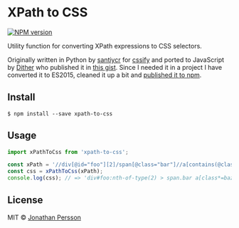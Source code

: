 # XPath to CSS

[![NPM version][npm-image]][npm-url]

Utility function for converting XPath expressions to CSS selectors.

Originally written in Python by [santiycr](https://github.com/santiycr) for [cssify](https://github.com/santiycr/cssify) and ported to JavaScript by [Dither](https://github.com/Dither) who published it in [this gist](https://gist.github.com/Dither/1909679). Since I needed it in a project I have converted it to ES2015, cleaned it up a bit and [published it to npm][npm-url].


## Install

```
$ npm install --save xpath-to-css
```


## Usage

```js
import xPathToCss from 'xpath-to-css';

const xPath = '//div[@id="foo"][2]/span[@class="bar"]//a[contains(@class, "baz")]//img[1]';
const css = xPathToCss(xPath);
console.log(css); // => 'div#foo:nth-of-type(2) > span.bar a[class*=baz] img:first-of-type'
```


## License

MIT © [Jonathan Persson](https://github.com/jonathanp)

[npm-url]: https://npmjs.org/package/xpath-to-css
[npm-image]: https://badge.fury.io/js/xpath-to-css.svg

